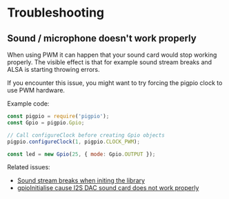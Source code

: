 # Troubleshooting

## Sound / microphone doesn't work properly

When using PWM it can happen that your sound card would stop working properly. The visible effect is that for example sound stream breaks and ALSA is starting throwing errors.

If you encounter this issue, you might want to try forcing the pigpio clock to use PWM hardware.

Example code:
```js
const pigpio = require('pigpio');
const Gpio = pigpio.Gpio;

// Call configureClock before creating Gpio objects
pigpio.configureClock(1, pigpio.CLOCK_PWM);

const led = new Gpio(25, { mode: Gpio.OUTPUT }); 
```

Related issues:
- [Sound stream breaks when initing the library](https://github.com/fivdi/pigpio/issues/52)
- [gpioInitialise cause I2S DAC sound card does not work properly](https://github.com/joan2937/pigpio/issues/87)

